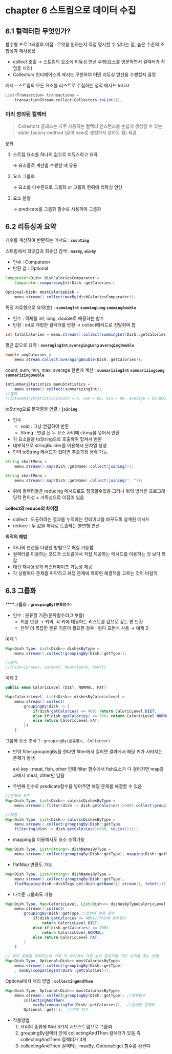 # chapter 6 스트림으로 데이터 수집
## 6.1 컬렉터란 무엇인가?

함수형 프로그래밍의 이점 : 무엇을 원하는지 직접 명시할 수 있다는 점, 높은 수준의 조합성과 재사용성

- collect 호출 → 스트림의 요소에 리듀싱 연산 수행(요소를 방문하면서 컬렉터가 작업을 처리)
- Collectors 인터페이스의 메서드 구현하여 어떤 리듀싱 연산을 수행할지 결정

예제 - 스트림의 모든 요소를 리스트로 수집하는 정적 메서드 toList

```java
List<Transaction> transactions = 
	transactionStream.collect(Collectors.toList());
```


### 미리 정의된 컬렉터

> Collectors 클래스는 자주 사용하는 컬렉터 인스턴스를 손쉽게 생성할 수 있는 static factory method (굳이 new로 생성하지 않아도 됨) 제공
> 

분류

1. 스트림 요소를 하나의 값으로 리듀스하고 요약
    
    → 요소들로 계산을 수행할 때 유용
    
2. 요소 그룹화
    
    → 요소를 다수준으로 그룹화 or 그룹화 한뒤에 리듀싱 연산
    
3. 요소 분할
    
    → predicate를 그룹화 함수로 사용하여 그룹화
    

## 6.2 리듀싱과 요약


개수를 계산하여 반환하는 메서드 : **`counting`**

스트림에서 최댓값과 최솟값 검색 : **`maxBy`, `minBy`**

- 인수 : Comparator<class>
- 반환 값 : Optional<class>

```java
Comparator<Dish> dishCaloriesComparator =
	Comparator.compareingInt(Dish::getCalories);
	
Optional<Dish> mostCalorieDish = 
	menu.stream().collect(maxBy(dishCaloriesComparator));
```

특정 자료형으로 요약(합) : **`summingInt` `summingLong` `summingDouble`** 

- 인수 : 객체를 int, long, double로 매핑하는 함수
- 반환 : int로 매핑한 컬렉터를 반환 → collect메서드로 전달되며 합

```java
int totalCalories = menu.stream().collect(summingInt(Dish::getCalories));
```

평균 값으로 요약 : **`averagingInt` `averagingLong` `averagingDouble`**

```java
double avgCalories = 
	menu.stream.collect(averagingDouble(Dish::getCalories));
```

count, sum, min, max, average 한번에 계산 : **`summarizingInt` `summarizingLong` `summarizingDouble`**

```java
IntSummaryStatistics menuStatistics = 
	menu.stream().collect(summarizingInt);
//출력 
//IntSummaryStatistics{count = 0, sum = 00, min = 00, average = 00.000, max = 00};
```

toString으로 문자열을 연결 : **`joining`**

- 인수
    - void : 그냥 연결하여 반환
    - String : 연결 된 두 요소 사이에 string을 넣어서 반환
- 각 요소들을 toString으로 호출하여 합쳐서 반환
- 내부적으로 stringBuilder를 이용해서 문자열 생성
- 만약 toString 메서드가 있다면 추출과정 생략 가능

```java
String shortMenu = 
	menu.stream().map(Dish::getName).collect(joining());

String shortMenu = 
	menu.stream().map(Dish::getName).collect(joining(", "));
```

- 위에 컬렉터들은 reducing 메서드로도 정의할수있음 그러나 위의 방식은 프로그래밍적 편의성 + 가독성으로 이점이 있음

**collect와 reduce의 차이점**

- collect : 도출하려는 결과를 누적하는 컨테이너를 바꾸도록 설계된 메서드
- reduce : 두 값을 하나로 도출하는 불변형 연산

**최적의 해법**

- 하나의 연산을 다양한 방법으로 해결 가능함
- 컬렉터를 이용하는 코드가 스트림에서 직접 제공하는 메서드를 이용하는 것 보다 복잡
- 대신 재사용성과 커스터마이즈 가능성 제공
- 각 상황마다 문제를 파악하고 해당 문제에 특화된 해결책을 고르는 것이 바람직

## 6.3 그룹화

 ****그룹화 **: `groupingBy(분류함수)`**

- 인수 : 분류할 기준(분류함수라고 부름)
    - 키를 반환 → 키와, 각 키에 대응하는 리스트를 값으로 갖는 맵 반환
    - 만약 더 복잡한 분류 기준이 필요한 경우 : 람다 표현식 사용 → 예제 2

예제 1

```java
Map<Dish.Type, List<Dish>> dishesByType =
	menu.stream().collect(groupingBy(Dish::getType));

//출력
//{Fish=[prawns, salmon], Meat=[pork, beef]}
```

예제 2

```java
public enum CaloricLevel {DIET, NORMAL, FAT}

Map<CaloricLevel, List<Dish>> dishesByCaloricLevel =
	menu.stream().collect(
		groupingBy(dish -> {
			if(dish.getCalories) <= 400) return CaloricLevel.DIET;
			else if(dish.getCalories) <= 700) return CaloricLevel.NORMAL;
			else return CaloricLevel.FAT;
		})
	)
```

그룹화 요소 조작 1 : `groupingBy(분류함수, Collector)`

- 만약 filter.groupingBy를 한다면 filter에서 걸리면 결과에서 해당 키가 사라지는 문제가 발생
    
    ex) key : meat, fish, other 인데 filter 함수에서 fish요소가 다 걸러지면 map결과에서 meat, other만 남음
    
- 두번째 인수로 predicate함수를 넣어주면 해당 문제를 해결할 수 있음

```java
//문제의 코드
Map<Dish.Type, List<Dish>> caloricDishesByType = 
	menu.stream().filter(dish -> dish.getCalories()>500).collect(groupingBy(Dish::getType))

//해결
Map<Dish.Type, List<Dish>> caloricDishesByType = 
	menu.stream().collect(groupingBy(Dish::getType, 
	filtering(dish -> dish.getCalories()>500, toList())));
```

- mapping을 이용해서도 요소 조작가능

```java
Map<Dish.Type, List<String>> dishNamesByType =
	menu.stream().collect(groupingBy(Dish::getType), mapping(Dish::getName), toList()));
```

- flatMap 변환도 가능

```java
Map<Dish.Type, List<String>> dishNamesByType =
	menu.stream().collect(groupingBy(Dish::getType), 
	flatMapping(dish->dishTags.get(dish.getName()).stream(), toSet())));
```

- 다수준 그룹화도 가능

```java
Map<Dish.Type, Map<CaloricLevel, List<Dish>>> dishesByTypeCaloricLevel = 
	menu.stream().collect(
		groupingBy(Dish::getType.//첫번째 분류 함수
			if(dish.getCalories <= 400)//두번째 분류함수
				return CaloricLevel.DIET;
			else if(dish.getCalories) <= 700) 
				return CaloricLevel.NORMAL;
			else return CaloricLevel.FAT;
		)
	)
```

```java
// 요리 종류를 분류하는데 이때 각 요리에서 가장 높은 칼로리를 가진 요리를 찾는 방법
Map<Dish.Type, Optional<Dish>> mostCaloriesByType=
	menu.stream().collect(groupingBy(Dish::getType)
	, maxBy(comparingInt(Dish::getCalories)));
```

Optional에서 처리 방법 : **`collectingAndThen`** 

```java
Map<Dish.Type, Optional<Dish>> mostCaloriesByType=
	menu.stream().collect(groupingBy(Dish::getType), //분류함수
		collectingAndThen(
			maxBy(comparingInt(Dish::getCalories)),  //감싸인 컬렉터
		Optional::get)));  //변환 함수
```

- 작동방법
    1. 요리의 종류에 따라 3가지 서브스트림으로 그룹화
    2. groupingBy컬렉터 안에 collectingAndThen 컬렉터가 있음 즉 collectingAndThen 컬렉터가 3개 
    3. collectingAndThen 컬렉터는 maxBy, Optional::get 함수를 감싼다